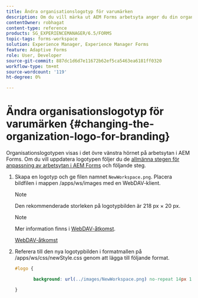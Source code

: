 ```yaml
---
title: Ändra organisationslogotyp för varumärken
description: Om du vill märka ut AEM Forms arbetsyta anger du din organisations logotyp genom att anpassa standardlogotypen.
contentOwner: robhagat
content-type: reference
products: SG_EXPERIENCEMANAGER/6.5/FORMS
topic-tags: forms-workspace
solution: Experience Manager, Experience Manager Forms
feature: Adaptive Forms
role: User, Developer
source-git-commit: 887dc1d6d7e11672b62ef5ca5463ea6181ff0320
workflow-type: tm+mt
source-wordcount: '119'
ht-degree: 0%

---
```


# Ändra organisationslogotyp för varumärken {#changing-the-organization-logo-for-branding}

Organisationslogotypen visas i det övre vänstra hörnet på arbetsytan i AEM Forms. Om du vill uppdatera logotypen följer du de [allmänna stegen för anpassning av arbetsytan i AEM Forms](/help/forms/using/generic-steps-html-workspace-customization.md#generic-steps-for-html-workspace-customization) och följande steg.

1. Skapa en logotyp och ge filen namnet `NewWorkspace.png`. Placera bildfilen i mappen /apps/ws/images med en WebDAV-klient.

   >[!NOTE]
   >
   >Den rekommenderade storleken på logotypbilden är 218 px × 20 px.

   >[!NOTE]
   >
   >Mer information finns i [WebDAV-åtkomst](https://experienceleague.adobe.com/docs/experience-manager-65-2025/administering/contentmanagement/webdav-access.html?lang=en).

   [WebDAV-åtkomst](https://experienceleague.adobe.com/docs/experience-manager-65-2025/administering/contentmanagement/webdav-access.html?lang=en)

1. Referera till den nya logotypbilden i formatmallen på /apps/ws/css/newStyle.css genom att lägga till följande format.

   ```css
   #logo {
   
          background: url(../images/NewWorkspace.png) no-repeat 14px 11px;
   
   }
   ```
